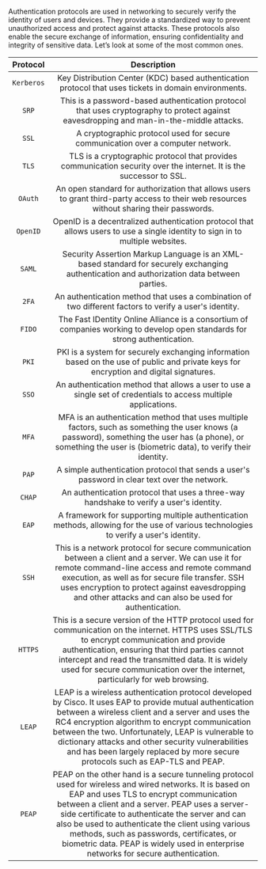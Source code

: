 Authentication protocols are used in networking to securely verify the identity of users and devices. They provide a standardized way to prevent unauthorized access and protect against attacks. These protocols also enable the secure exchange of information, ensuring confidentiality and integrity of sensitive data. Let’s look at some of the most common ones.

| **Protocol** |                                                                                                                                                                                                                   **Description**                                                                                                                                                                                                                   |
| :----------: | :-------------------------------------------------------------------------------------------------------------------------------------------------------------------------------------------------------------------------------------------------------------------------------------------------------------------------------------------------------------------------------------------------------------------------------------------------: |
|  `Kerberos`  |                                                                                                                                                                        Key Distribution Center (KDC) based authentication protocol that uses tickets in domain environments.                                                                                                                                                                        |
|    `SRP`     |                                                                                                                                                       This is a password-based authentication protocol that uses cryptography to protect against eavesdropping and man-in-the-middle attacks.                                                                                                                                                       |
|    `SSL`     |                                                                                                                                                                                   A cryptographic protocol used for secure communication over a computer network.                                                                                                                                                                                   |
|    `TLS`     |                                                                                                                                                                 TLS is a cryptographic protocol that provides communication security over the internet. It is the successor to SSL.                                                                                                                                                                 |
|   `OAuth`    |                                                                                                                                                      An open standard for authorization that allows users to grant third-party access to their web resources without sharing their passwords.                                                                                                                                                       |
|   `OpenID`   |                                                                                                                                                            OpenID is a decentralized authentication protocol that allows users to use a single identity to sign in to multiple websites.                                                                                                                                                            |
|    `SAML`    |                                                                                                                                                     Security Assertion Markup Language is an XML-based standard for securely exchanging authentication and authorization data between parties.                                                                                                                                                      |
|    `2FA`     |                                                                                                                                                                       An authentication method that uses a combination of two different factors to verify a user's identity.                                                                                                                                                                        |
|    `FIDO`    |                                                                                                                                                             The Fast IDentity Online Alliance is a consortium of companies working to develop open standards for strong authentication.                                                                                                                                                             |
|    `PKI`     |                                                                                                                                                       PKI is a system for securely exchanging information based on the use of public and private keys for encryption and digital signatures.                                                                                                                                                        |
|    `SSO`     |                                                                                                                                                                   An authentication method that allows a user to use a single set of credentials to access multiple applications.                                                                                                                                                                   |
|    `MFA`     |                                                                                                                  MFA is an authentication method that uses multiple factors, such as something the user knows (a password), something the user has (a phone), or something the user is (biometric data), to verify their identity.                                                                                                                  |
|    `PAP`     |                                                                                                                                                                            A simple authentication protocol that sends a user's password in clear text over the network.                                                                                                                                                                            |
|    `CHAP`    |                                                                                                                                                                               An authentication protocol that uses a three-way handshake to verify a user's identity.                                                                                                                                                                               |
|    `EAP`     |                                                                                                                                                        A framework for supporting multiple authentication methods, allowing for the use of various technologies to verify a user's identity.                                                                                                                                                        |
|    `SSH`     |                                                                 This is a network protocol for secure communication between a client and a server. We can use it for remote command-line access and remote command execution, as well as for secure file transfer. SSH uses encryption to protect against eavesdropping and other attacks and can also be used for authentication.                                                                  |
|   `HTTPS`    |                                                       This is a secure version of the HTTP protocol used for communication on the internet. HTTPS uses SSL/TLS to encrypt communication and provide authentication, ensuring that third parties cannot intercept and read the transmitted data. It is widely used for secure communication over the internet, particularly for web browsing.                                                        |
|    `LEAP`    |                   LEAP is a wireless authentication protocol developed by Cisco. It uses EAP to provide mutual authentication between a wireless client and a server and uses the RC4 encryption algorithm to encrypt communication between the two. Unfortunately, LEAP is vulnerable to dictionary attacks and other security vulnerabilities and has been largely replaced by more secure protocols such as EAP-TLS and PEAP.                    |
|    `PEAP`    | PEAP on the other hand is a secure tunneling protocol used for wireless and wired networks. It is based on EAP and uses TLS to encrypt communication between a client and a server. PEAP uses a server-side certificate to authenticate the server and can also be used to authenticate the client using various methods, such as passwords, certificates, or biometric data. PEAP is widely used in enterprise networks for secure authentication. |